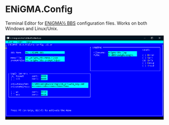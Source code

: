 # ENiGMA.Config
Terminal Editor for [ENiGMA½ BBS](https://github.com/NuSkooler/enigma-bbs/) configuration files. Works on both Windows and Linux/Unix.

![EENiGMAConfig](screen.png "ENiGMA.Config")